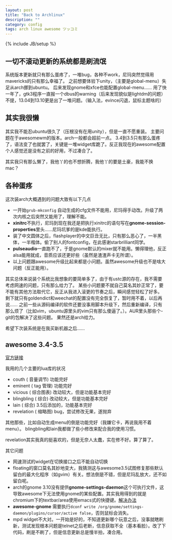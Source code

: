 ```yaml
---
layout: post
title: "Back to Archlinux"
description: ""
category: config
tags: arch linux awesome ツッコミ
---
```

{% include JB/setup %}
## 一切不滚动更新的系统都是刷流氓

系统版本更新就只有那么蛋疼了，一堆bug，各种不work，尼玛突然觉得用mavericks的只有那么幸福了。
之前想要体验下unity，（主要是global-menu）失足从arch挪到ubuntu。
后来发现gnome和xfce也能配置global-menu......
用了快一年了，gtk3程序一直报一个dbus的warning（后来发现貌似是lightdm的问题）不提，13.04到13.10更是出了一堆问题。（输入法，evince闪退，鼠标主题啥的）

## 其实我很懒

其实我不能忍ubuntu很久了（压根没有在用unity），但是一直不愿重装。
主要问题在于awesomewm的版本。arch一般都会超前一点。
3.4到3.5只有那么蛋疼了，语法变了也就罢了，关键是一堆widget库跪了。反正我现在的awesome配置个人感觉还是没有之前的好用，不过凑合了。

其实我只有那么懒了，我他丫的也不想折腾，我他丫的要是土豪，我能不换mac？

## 各种蛋疼

这次装arch大概遇到的问题大致有以下几点

* 一开始`grub-mkconfig` 自动生成的cfg文件不能用，尼玛得手动改。升级了两次内核之后突然又能用了，理解不能。
* **xinitrc**不执行，尼玛到现在我还是把执行xinitrc的语句写在**gnome-session-properties**里头......尼玛坑爹的是kde能执行。
* 装了中文圆体之后，flashplayer的中文巨丑无比，只有那么恶心了，一半黑体，一半楷体。偷了别人的fontconfig，在此感谢starbrilliant同学。
* **pulseaudio**一直跑不了，于是gnome默认的mixer就不能用。懒得理他，反正alsa能用就成，音质应该还更好些（虽然是渣渣声卡无所谓）。
* 以上问题跟awesome升级比起来都是小问题。虽然awesome升级也不是啥大问题（反正能用）。

其实总体来说装个系统比我想象的要简单多了，由于有ustc源的存在，我不需要考虑网速的问题，只有那么给力了。
某些小问题要不就自己莫名其妙正常了，要不能有其他方法取代它，反正从我进入滚更的节奏之后，瞬间感觉轻松了好多。
剩下就只有goldendict和weechat的配置没有完全恢复了，暂时用不着，以后再说......
之前一些从源码编译的软件还要没事用脚本升级下，然后重新编译，只有那么烦了（比如vim，ubuntu源里头的vim只有那么傻逼了。）。AUR里头那些个-git的包解决了这些问题。
果然还是arch给力。

希望下次装系统是在我买新机器之后......

## awesome 3.4-3.5

[官方链接](http://awesome.naquadah.org/wiki/Awesome_3.4_to_3.5)

我用的几个主要的lua库的状况

* couth      ( 音量调节) 功能完好
* eminent    ( tag 管理) 功能完好
* vicious    ( 综合图表) 改动较大，但是功能基本完好
* blingbling ( 综合) 改动较大，但是功能基本完好
* lain       ( 综合) 3.5后添加的，功能基本完好
* revelation ( 缩略图) bug，尝试修改无果，遂抛弃

其他那些，比如自动生成menu的倒是功能完好（我嫌它卡，再说我用不着menu）。
blingbling和lain我都做了些小修改来配合我的使用习惯。

revelation其实我真的挺喜欢的，但是无奈人太蠢，实在修不好。算了算了。

其它问题

* 网速测试的widget在切换接口之后不能自动切换
* floating的窗口莫名其妙地变大，我猜测这与awesome3.5试图修复那些默认留白的最大化程序（如gvim）有关。想法倒是不错，但是尼玛乱放大，还不如留白呢。
* arch的gnome 3.10没有提供**gnome-settings-daemon**这个可执行文件，这导致awesome下无法使用gnome的某些配置。其实我用得到的就是chromium下的textbar/area使用emacs式的快捷键。[解决办法](http://awesome.naquadah.org/wiki/Quickly_Setting_up_Awesome_with_Gnome#Arch_Linux)
* **awesome-gnome** 需要执行`dconf write /org/gnome/settings-daemon/plugins/cursor/active false`，否则鼠标会消失。
* mpd widget不大对。一开始是好的，不知道更新哪个玩意之后，没事就瞎刷新，测试发现根本问题是telnet之后老断，信息获取不全（基本看脸）。改了下代码，刷是不刷了，但是信息更新总是慢半拍，凑合用。

